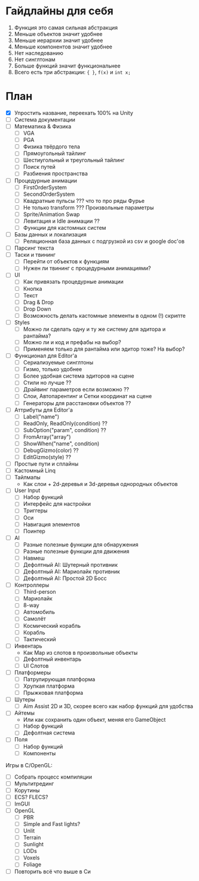 # Гайдлайны для себя
1. Функция это самая сильная абстракция
2. Меньше объектов значит удобнее
3. Меньше иерархии значит удобнее
4. Меньше компонентов значит удобнее
5. Нет наследованию
6. Нет синглтонам
7. Больше функций значит функциональнее
8. Всего есть три абстракции: `{ }`, `f(x)` и `int x;`

# План
- [x] Упростить название, переехать 100% на Unity
- [ ] Система документации
- [ ] Математика & Физика
	+ [ ] VGA
	+ [ ] PGA
	+ [ ] Физика твёрдого тела
	+ [ ] Прямоугольный тайлинг
	+ [ ] Шестиугольный и треугольный тайлинг
	+ [ ] Поиск путей
	+ [ ] Разбиения пространства
- [ ] Процедурные анимации
	+ [ ] FirstOrderSystem
	+ [ ] SecondOrderSystem
	+ [ ] Квадратные пульсы ??? что то про ряды Фурье
	+ [ ] Не только transform ??? Произвольные параметры
	+ [ ] Sprite/Animation Swap
	+ [ ] Левитация и Idle анимации ??
	+ [ ] Функции для кастомных систем
- [ ] Базы данных и локализация
	+ [ ] Реляционная база данных с подгрузкой из csv и google doc'ов
- [ ] Парсинг текста
- [ ] Таски и твининг
	+ [ ] Перейти от объектов к функциям
	+ [ ] Нужен ли твининг с процедурными анимациями?
- [ ] UI
	+ [ ] Как привязать процедурные анимации
	+ [ ] Кнопка
	+ [ ] Текст
	+ [ ] Drag & Drop
	+ [ ] Drop Down
	+ [ ] Возможность делать кастомные элементы в одном (!) скрипте
- [ ] Styles
	+ [ ] Можно ли сделать одну и ту же систему для эдитора и рантайма?
	+ [ ] Можно ли и код и префабы на выбор?
	+ [ ] Применяем только для рантайма или эдитор тоже? На выбор?
- [ ] Функционал для Editor'а
	+ [ ] Сериализуемые синглтоны
	+ [ ] Гизмо, только удобнее
	+ [ ] Более удобная система эдиторов на сцене
	+ [ ] Стили но лучше ??
	+ [ ] Драйвинг параметров если возможно ??
	+ [ ] Слои, Автопарентинг и Сетки координат на сцене
	+ [ ] Генераторы для расстановки объектов ??
- [ ] Аттрибуты для Editor'a
	+ [ ] Label("name")
	+ [ ] ReadOnly, ReadOnly(condition) ??
	+ [ ] SubOption("param", condition) ??
	+ [ ] FromArray("array")
	+ [ ] ShowWhen("name", condition)
	+ [ ] DebugGizmo(color) ??
	+ [ ] EditGizmo(style) ??
- [ ] Простые пути и сплайны
- [ ] Кастомный Linq
- [ ] Тайлмапы
	+ Как слои + 2d-деревья и 3d-деревья однородных объектов 
- [ ] User Input
	+ [ ] Набор функций
	+ [ ] Интерфейс для настройки
	+ [ ] Триггеры
	+ [ ] Оси
	+ [ ] Навигация элементов
	+ [ ] Поинтер
- [ ] AI
	+ [ ] Разные полезные функции для обнаружения
	+ [ ] Разные полезные функции для движения
	+ [ ] Навмеш 
	+ [ ] Дефолтный AI: Шутерный противник
	+ [ ] Дефолтный AI: Мариолайк противник 
	+ [ ] Дефолтный AI: Простой 2D Босс 
- [ ] Контроллеры
	+ [ ] Third-person
	+ [ ] Мариолайк
	+ [ ] 8-way
	+ [ ] Автомобиль 
	+ [ ] Самолёт 
	+ [ ] Космический корабль 
	+ [ ] Корабль 
	+ [ ] Тактический
- [ ] Инвентарь
	+ Как Map из слотов в произвольные объекты
	+ [ ] Дефолтный инвентарь
	+ [ ] UI Слотов
- [ ] Платформеры
	+ [ ] Патрулирующая платформа
	+ [ ] Хрупкая платформа
	+ [ ] Прыжковая платформа
- [ ] Шутеры
	+ [ ] Aim Assist 2D и 3D, скорее всего как набор функций для удобства
- [ ] Айтемы
	+ Или как сохранить один объект, меняя его GameObject
	+ [ ] Набор функций
	+ [ ] Дефолтная система
- [ ] Поля
	+ [ ] Набор функций
	+ [ ] Компоненты

Игры в C/OpenGL:
- [ ] Собрать процесс компиляции
- [ ] Мультитрединг
- [ ] Корутины
- [ ] ECS? FLECS?
- [ ] ImGUI 
- [ ] OpenGL
	+ [ ] PBR
	+ [ ] Simple and Fast lights?
	+ [ ] Unlit
	+ [ ] Terrain
	+ [ ] Sunlight
	+ [ ] LODs
	+ [ ] Voxels
	+ [ ] Foliage
- [ ] Повторить всё что выше в Си
